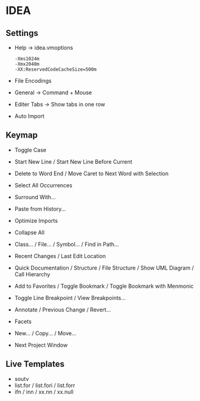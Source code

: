 # IDEA



## Settings

- Help ->  idea.vmoptions

  ```
  -Xms1024m
  -Xmx2048m
  -XX:ReservedCodeCacheSize=500m
  ```

- File Encodings

- General -> Command + Mouse

- Editer Tabs -> Show tabs in one row

- Auto Import



## Keymap

- Toggle Case
- Start New Line / Start New Line Before Current
- Delete to Word End / Move Caret to Next Word with Selection
- Select All Occurrences
- Surround With...
- Paste from History...
- Optimize Imports

- Collapse All
- Class... / File... / Symbol... / Find in Path...
- Recent Changes / Last Edit Location
- Quick Documentation / Structure / File Structure / Show UML Diagram / Call Hierarchy
- Add to Favorites / Toggle Bookmark  / Toggle Bookmark with Menmonic
- Toggle Line Breakpoint / View Breakpoints...

- Annotate / Previous Change / Revert...
- Facets

- New... / Copy... / Move...
- Next Project Window



## Live Templates

- soutv
- list.for / list.fori / list.forr
- ifn / inn / xx.nn / xx.null

